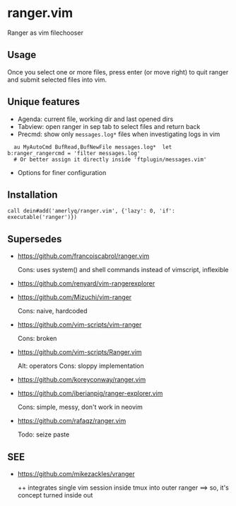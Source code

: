 # ranger.vim
Ranger as vim filechooser


## Usage
Once you select one or more files, press enter (or move right) to quit ranger
and submit selected files into vim.


## Unique features
* Agenda: current file, working dir and last opened dirs
* Tabview: open ranger in sep tab to select files and return back
* Precmd: show only `messages.log*` files when investigating logs in vim
```
  au MyAutoCmd BufRead,BufNewFile messages.log*  let b:ranger_rangercmd = 'filter messages.log'
  # Or better assign it directly inside 'ftplugin/messages.vim'
```
* Options for finer configuration


## Installation
```
call dein#add('amerlyq/ranger.vim', {'lazy': 0, 'if': executable('ranger')})
```


## Supersedes
* https://github.com/francoiscabrol/ranger.vim

    Cons: uses system() and shell commands instead of vimscript, inflexible

* https://github.com/renyard/vim-rangerexplorer
* https://github.com/Mizuchi/vim-ranger

    Cons: naive, hardcoded

* https://github.com/vim-scripts/vim-ranger

    Cons: broken

* https://github.com/vim-scripts/Ranger.vim

    Alt: operators
    Cons: sloppy implementation

* https://github.com/koreyconway/ranger.vim
* https://github.com/iberianpig/ranger-explorer.vim

    Cons: simple, messy, don't work in neovim

* https://github.com/rafaqz/ranger.vim

    Todo: seize paste


## SEE
* https://github.com/mikezackles/vranger

    ++ integrates single vim session inside tmux into outer ranger
        ==> so, it's concept turned inside out
